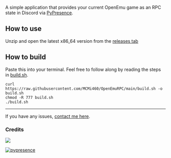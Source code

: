A simple application that provides your current OpenEmu game as an RPC state in Discord via [PyPresence](https://github.com/qwertyquerty/pypresence).

## How to use
Unzip and open the latest x86_64 version from the [releases tab](https://github.com/MCMi460/OpenEmuRPC/releases)
## How to build
Paste this into your terminal. Feel free to follow along by reading the steps in [build.sh](https://raw.githubusercontent.com/MCMi460/OpenEmuRPC/main/build.sh).
```
curl https://raw.githubusercontent.com/MCMi460/OpenEmuRPC/main/build.sh -o build.sh
chmod -R 777 build.sh
./build.sh
```
---
If you have any issues, [contact me here](https://mi460.dev/bugs).

### Credits
<a href="https://mi460.dev/github"><img src="https://img.shields.io/static/v1?label=MCMi460&amp;message=Github&amp;color=c331d4"></a>

[![pypresence](https://img.shields.io/badge/using-pypresence-00bb88.svg?style=for-the-badge&logo=discord&logoWidth=20)](https://github.com/qwertyquerty/pypresence)

<!--- You found an easter egg! Here's a cookie UwU :totallyrealcookie.png: -->
